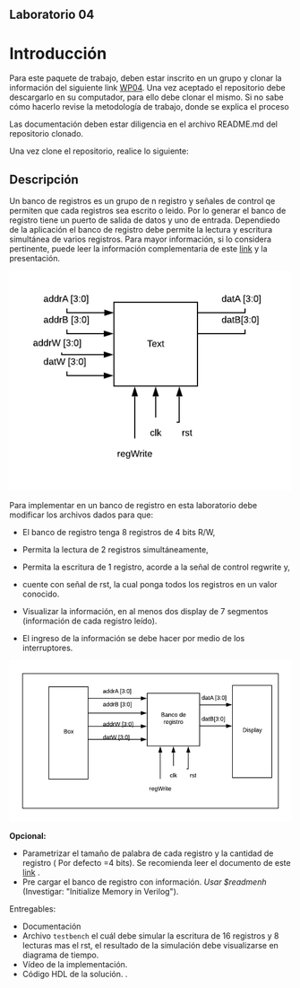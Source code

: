 ## Laboratorio 04

# Introducción


Para este paquete de trabajo, deben estar inscrito en un grupo y clonar la información del siguiente link [WP04](https://classroom.github.com/g/4dGUSzLj). Una vez aceptado el repositorio debe descargarlo en su computador, para ello debe clonar el mismo. Si no sabe cómo hacerlo revise la metodología de trabajo, donde se explica el proceso

Las documentación deben estar diligencia en el archivo README.md del repositorio clonado.

Una vez clone el repositorio, realice lo siguiente:


## Descripción 

Un banco de registros  es un grupo de n registro y señales de control  qe permiten que cada registros sea escrito o leido. Por lo generar el banco de registro tiene  un puerto de salida de datos y uno de entrada.  Dependiedo de la aplicación el banco de registro debe  permite la lectura y escritura simultánea de varios registros.  Para mayor información, si lo considera pertinente, puede leer la información complementaria de este [link](https://github.com/unal-edigital1/2020-2/tree/master/slides/week06) y la presentación.


![cn](https://github.com/Fabeltranm/SPARTAN6-ATMEGA-MAX5864/blob/master/lab/lab07-BancosRgistro/doc/caja%20negra.png)

Para implementar en un banco de registro en esta laboratorio debe modificar los archivos  dados para que:

* El banco de registro tenga 8 registros de  4 bits R/W,
* Permita  la lectura de 2 registros  simultáneamente,
* Permita la escritura  de 1 registro, acorde a la señal de control regwrite y, 
* cuente con señal de rst, la cual  ponga  todos los registros en un valor conocido.


* Visualizar la información, en al menos dos display de 7 segmentos (información de cada registro leído).
* El ingreso de la información se debe hacer por medio de los interruptores.

 ![caja](https://github.com/Fabeltranm/SPARTAN6-ATMEGA-MAX5864/blob/master/lab/lab07-BancosRgistro/doc/banco%20registro.png)

**Opcional:**
* Parametrizar el tamaño de palabra de cada registro  y la cantidad de registro ( Por defecto =4 bits). Se recomienda leer el documento de este [link](https://ocw.mit.edu/courses/electrical-engineering-and-computer-science/6-884-complex-digital-systems-spring-2005/related-resources/parameter_models.pdf) .
* Pre cargar el banco de registro con información.  _Usar $readmenh_  (Investigar: "Initialize Memory in Verilog").

Entregables:

* Documentación
* Archivo `testbench` el cuál debe simular la escritura de 16 registros y 8 lecturas mas el rst, el resultado de la simulación debe visualizarse en diagrama de tiempo.
* Vídeo de la implementación.
* Código HDL de la solución.
.



